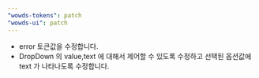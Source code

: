 ```yaml
---
"wowds-tokens": patch
"wowds-ui": patch
---
```


- error 토큰값을 수정합니다.
- DropDown 의 value,text 에 대해서 제어할 수 있도록 수정하고 선택된 옵션값에 text 가 나타나도록 수정합니다.
